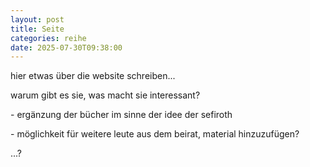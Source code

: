 ```yaml
---
layout: post
title: Seite
categories: reihe
date: 2025-07-30T09:38:00
---
```

hier etwas über die website schreiben...

warum gibt es sie, was macht sie interessant?

\- ergänzung der bücher im sinne der idee der sefiroth

\- möglichkeit für weitere leute aus dem beirat, material hinzuzufügen?

...?
